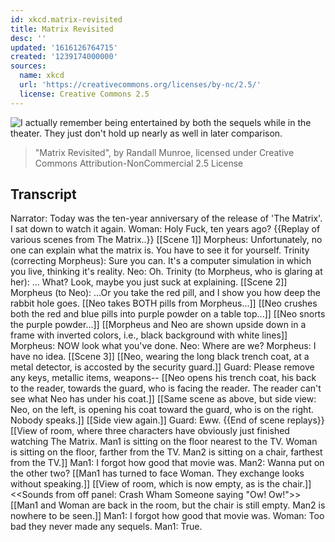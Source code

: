 ```yaml
---
id: xkcd.matrix-revisited
title: Matrix Revisited
desc: ''
updated: '1616126764715'
created: '1239174000000'
sources:
  name: xkcd
  url: 'https://creativecommons.org/licenses/by-nc/2.5/'
  license: Creative Commons 2.5
---
```

![I actually remember being entertained by both the sequels while in the theater.  They just don't hold up nearly as well in later comparison.](https://imgs.xkcd.com/comics/matrix_revisited.png)
> "Matrix Revisited", by Randall Munroe, licensed under Creative Commons Attribution-NonCommercial 2.5 License

## Transcript
Narrator: Today was the ten-year anniversary of the release of 'The Matrix'.  I sat down to watch it again.
Woman: Holy Fuck, ten years ago?
{{Replay of various scenes from The Matrix..}}
[[Scene 1]]
Morpheus: Unfortunately, no one can explain what the matrix is.  You have to see it for yourself.
Trinity (correcting Morpheus): Sure you can.  It's a computer simulation in which you live, thinking it's reality.
Neo: Oh.
Trinity (to Morpheus, who is glaring at her): ... What?  Look, maybe you just suck at explaining.
[[Scene 2]]
Morpheus (to Neo): ...Or you take the red pill, and I show you how deep the rabbit hole goes.
[[Neo takes BOTH pills from Morpheus...]]
[[Neo crushes both the red and blue pills into purple powder on a table top...]]
[[Neo snorts the purple powder...]]
[[Morpheus and Neo are shown upside down in a frame with inverted colors, i.e., black background with white lines]]
Morpheus: NOW look what you've done.
Neo: Where are we?
Morpheus: I have no idea.
[[Scene 3]]
[[Neo, wearing the long  black trench coat, at a metal detector, is accosted by the security guard.]]
Guard: Please remove any keys, metallic items, weapons--
[[Neo opens his trench coat, his back to the reader, towards the guard, who is facing the reader.  The reader can't see what Neo has under his coat.]]
[[Same scene as above, but side view: Neo, on the left, is opening his coat toward the guard, who is on the right.  Nobody speaks.]]
[[Side view again.]]
Guard: Eww.
{{End of scene replays}}
[[View of room, where three characters have obviously just finished watching The Matrix. Man1 is sitting on the floor nearest to the TV.  Woman is sitting on the floor, farther from the TV.  Man2 is sitting on a chair, farthest from the TV.]]
Man1: I forgot how good that movie was.
Man2: Wanna put on the other two?
[[Man1 has turned to face Woman.  They exchange looks without speaking.]]
[[View of room, which is now empty, as is the chair.]]
<<Sounds from off panel:  Crash 
 Wham 
 Someone saying "Ow! Ow!">>
[[Man1 and Woman are back in the room, but the chair is still empty.  Man2 is nowhere to be seen.]]
Man1: I forgot how good that movie was.
Woman: Too bad they never made any sequels.
Man1: True.
